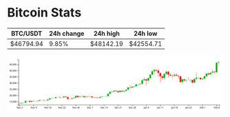 # Bitcoin Stats

BTC/USDT|24h change|24h high|24h low|
|---|---|---|---|
|$46794.94|9.85%|$48142.19|$42554.71|

<img src="./chart.svg">
